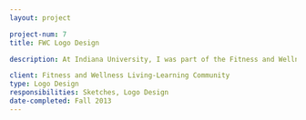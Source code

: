 ```yaml
---
layout: project

project-num: 7
title: FWC Logo Design

description: At Indiana University, I was part of the Fitness and Wellness Living-Learning Community. So, I volunteered to create a logo design for the t-shirts for that year.

client: Fitness and Wellness Living-Learning Community
type: Logo Design
responsibilities: Sketches, Logo Design
date-completed: Fall 2013
---
```

